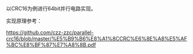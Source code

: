以CRC16为例进行64bit并行电路实现。

实现原理参考：

https://github.com/czz-zzc/parallel-crc16/blob/master/%E5%B9%B6%E8%A1%8CCRC%E6%8E%A8%E5%AF%BC%E8%BF%87%E7%A8%8B.pdf
